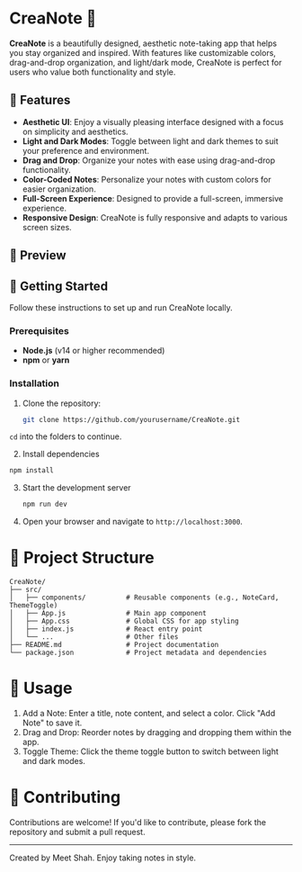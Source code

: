 # CreaNote 📓

**CreaNote** is a beautifully designed, aesthetic note-taking app that helps you stay organized and inspired. With features like customizable colors, drag-and-drop organization, and light/dark mode, CreaNote is perfect for users who value both functionality and style.

## 🌟 Features

- **Aesthetic UI**: Enjoy a visually pleasing interface designed with a focus on simplicity and aesthetics.
- **Light and Dark Modes**: Toggle between light and dark themes to suit your preference and environment.
- **Drag and Drop**: Organize your notes with ease using drag-and-drop functionality.
- **Color-Coded Notes**: Personalize your notes with custom colors for easier organization.
- **Full-Screen Experience**: Designed to provide a full-screen, immersive experience.
- **Responsive Design**: CreaNote is fully responsive and adapts to various screen sizes.

## 🎨 Preview


## 🚀 Getting Started

Follow these instructions to set up and run CreaNote locally.

### Prerequisites

- **Node.js** (v14 or higher recommended)
- **npm** or **yarn**

### Installation

1. Clone the repository:
   ```bash
   git clone https://github.com/yourusername/CreaNote.git
   ```
  ```cd``` into the folders to continue.
  
2. Install dependencies
  ```bash
npm install
```

3. Start the development server
   ```bash
   npm run dev
   ```
4. Open your browser and navigate to ```http://localhost:3000```.

# 📂 Project Structure
```
CreaNote/
├── src/
│   ├── components/          # Reusable components (e.g., NoteCard, ThemeToggle)
│   ├── App.js               # Main app component
│   ├── App.css              # Global CSS for app styling
│   ├── index.js             # React entry point
│   └── ...                  # Other files
├── README.md                # Project documentation
└── package.json             # Project metadata and dependencies
```

# 📝 Usage
1. Add a Note: Enter a title, note content, and select a color. Click "Add Note" to save it.
2. Drag and Drop: Reorder notes by dragging and dropping them within the app.
3. Toggle Theme: Click the theme toggle button to switch between light and dark modes.

# 🤝 Contributing
Contributions are welcome! If you'd like to contribute, please fork the repository and submit a pull request.

<hr></hr>
Created by Meet Shah. Enjoy taking notes in style.
